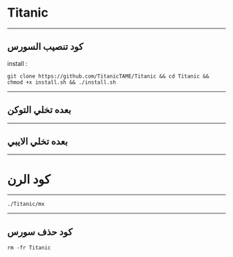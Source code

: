 Titanic
==============

______________________________________________________________________________________________________________________

كود تنصيب السورس
------------

install :

```git clone https://github.com/TitanicTAME/Titanic && cd Titanic && chmod +x install.sh && ./install.sh```

______________________________________________________________________________________________________________________

بعده تخلي التوكن
----------------

______________________________________________________________________________________________________________________

بعده تخلي الايبي 
----------------

______________________________________________________________________________________________________________________

كود الرن
========

______________________________________________________________________________________________________________________


```./Titanic/mx```

______________________________________________________________________________________________________________________

كود حذف سورس
-------
```rm -fr Titanic```
